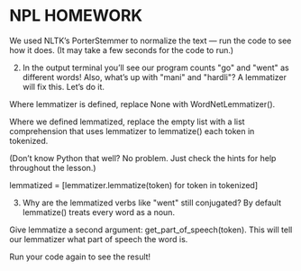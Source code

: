 # NPL HOMEWORK

We used NLTK’s PorterStemmer to normalize the text — run the code to see how it does. (It may take a few seconds for the code to run.)

2. In the output terminal you’ll see our program counts "go" and "went" as different words! Also, what’s up with "mani" and "hardli"? A lemmatizer will fix this. Let’s do it.

Where lemmatizer is defined, replace None with WordNetLemmatizer().

Where we defined lemmatized, replace the empty list with a list comprehension that uses lemmatizer to lemmatize() each token in tokenized.

(Don’t know Python that well? No problem. Just check the hints for help throughout the lesson.)

lemmatized = [lemmatizer.lemmatize(token) for token in tokenized]

3. Why are the lemmatized verbs like "went" still conjugated? By default lemmatize() treats every word as a noun.

Give lemmatize a second argument: get_part_of_speech(token). This will tell our lemmatizer what part of speech the word is.

Run your code again to see the result!
